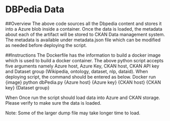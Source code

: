 # DBPedia Data
##Overview
The above code sources all the Dbpedia content and stores it into a Azure blob inside a container. Once the data is loaded, the metadata about each of the artifact will be stored to CKAN Data management system. The metadata is available under metadata.json file which can be modified as needed before deploying the script.

##Instructions
The Dockerfile has the information to build a docker image which is used to build a docker container. The above python script accepts five arguments namely Azure host, Azure Key, CKAN host, CKAN API key and Dataset group (Wikipedia, ontology, dataset, nlp, dataid).
When deploying script, the command should be entered as below.
Docker run {image} python dbPedia.py {Azure host} {Azure key} {CKAN host} {CKAN key} {Dataset group}

When Once run the script should load data into Azure and CKAN storage. Please verify to make sure the data is loaded. 

Note: Some of the larger dump file may take longer time to load. 

